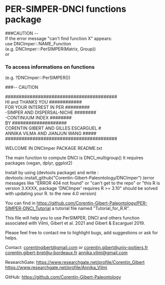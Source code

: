 # PER-SIMPER-DNCI functions package

###CAUTION --<br/>
If the error message "can't find function X" appears:<br/>
use DNCImper:::NAME_Function<br/> 
(e.g. DNCImper:::PerSIMPER(Matrix, Group))<br/> 
or<br/>
### To access informations on functions 
(e.g. ?DNCImper:::PerSIMPER())

###-- CAUTION

#########################################<br/>
HI and THANKS YOU ############<br/>
FOR YOUR INTEREST IN PER #########<br/>
-SIMPER AND DISPERSAL-NICHE ########<br/>
-CONTINUUM INDEX       ########<br/>
BY ####################<br/>
CORENTIN GIBERT AND GILLES ESCARGUEL #<br/>
ANNIKA VILMA AND JIANJUN WANG #####<br/>
#########################################<br/>

WELCOME IN DNCImper PACKAGE README.txt

The main function to compute DNCI is DNCI_multigroup()
It requires packages (vegan, dplyr, ggplot2)

Install by using (devtools package) and write : devtools::install_github("Corentin-Gibert-Paleontology/DNCImper")
(error messages like "ERROR 404 not found" or "can't get to the repo" or "this R is version 3.XXXX, package 'DNCImper' requires R >= 3.10" should be solved with updating your R. to the new 4.0 version)

You can find in https://github.com/Corentin-Gibert-Paleontology/PER-SIMPER-DNCI_Tutorial
a tutorial file named "Tutorial_for_R.R".

This file will help you to use PerSIMPER, 
DNCI and others function associated with
Vilmi, Gibert et al. 2021 and Gibert & Escarguel 
2019. 

Please feel free to contact me to highlight
bugs, add suggestions or ask for helps.

Contact: 
corentingibert@gmail.com 
or
corentin.gibert@univ-poitiers.fr 
corentin.gibert-bret@u-bordeaux.fr
annika.vilmi@gmail.com

ResearchGate:
https://www.researchgate.net/profile/Corentin_Gibert
https://www.researchgate.net/profile/Annika_Vilmi

GitHub: 
https://github.com/Corentin-Gibert-Paleontology


